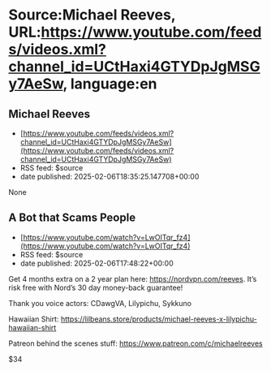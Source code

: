 # Source:Michael Reeves, URL:https://www.youtube.com/feeds/videos.xml?channel_id=UCtHaxi4GTYDpJgMSGy7AeSw, language:en

## Michael Reeves
 - [https://www.youtube.com/feeds/videos.xml?channel_id=UCtHaxi4GTYDpJgMSGy7AeSw](https://www.youtube.com/feeds/videos.xml?channel_id=UCtHaxi4GTYDpJgMSGy7AeSw)
 - RSS feed: $source
 - date published: 2025-02-06T18:35:25.147708+00:00

None

## A Bot that Scams People
 - [https://www.youtube.com/watch?v=LwOITqr_fz4](https://www.youtube.com/watch?v=LwOITqr_fz4)
 - RSS feed: $source
 - date published: 2025-02-06T17:48:22+00:00

Get 4 months extra on a 2 year plan here: https://nordvpn.com/reeves. It’s risk free with Nord’s 30
day money-back guarantee!


Thank you voice actors: CDawgVA, Lilypichu, Sykkuno

Hawaiian Shirt: https://lilbeans.store/products/michael-reeves-x-lilypichu-hawaiian-shirt

Patreon behind the scenes stuff: https://www.patreon.com/c/michaelreeves

$34

